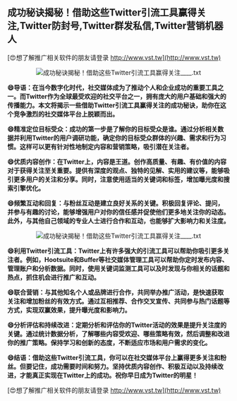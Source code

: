 ## **成功秘诀揭秘！借助这些Twitter引流工具赢得关注,Twitter防封号,Twitter群发私信,Twitter营销机器人**

[😍想了解推广相关软件的朋友请登录 http://www.vst.tw](http://www.vst.tw)

 <center><img src="https://vst.tw/MP4/tuiguang/png/2.png" alt="成功秘诀揭秘！借助这些Twitter引流工具赢得关注____.txt"></center>

**😄导语：在当今数字化时代，社交媒体成为了推动个人和企业成功的重要工具之一。而Twitter作为全球最受欢迎的社交平台之一，拥有庞大的用户基础和强大的传播能力。本文将揭示一些借助Twitter引流工具赢得关注的成功秘诀，助你在这个竞争激烈的社交媒体平台上脱颖而出。**

**😄精准定位目标受众：成功的第一步是了解你的目标受众是谁。通过分析相关数据并利用Twitter的用户调研功能，确定你的目标受众群体的兴趣、需求和行为习惯。这样可以更有针对性地制定内容和营销策略，吸引潜在关注者。**

**😄优质内容创作：在Twitter上，内容是王道。创作高质量、有趣、有价值的内容对于获得关注至关重要。提供有深度的观点、独特的见解、实用的建议等，能够吸引更多用户的关注和分享。同时，注意使用适当的关键词和标签，增加曝光度和搜索引擎优化。**

**😄频繁互动和回复：与粉丝互动是建立良好关系的关键。积极回复评论、提问，并参与有趣的讨论，能够增强用户对你的信任感并促使他们更多地关注你的动态。此外，与其他自己领域的专业人士进行合作和互动，也能够扩大影响力和关注度。**

 <center><img src="https://vst.tw/MP4/tuiguang/png/8.png" alt="成功秘诀揭秘！借助这些Twitter引流工具赢得关注____.txt"></center>

**😄利用Twitter引流工具：Twitter上有许多强大的引流工具可以帮助你吸引更多关注者。例如，Hootsuite和Buffer等社交媒体管理工具可以帮助你定时发布内容、管理账户和分析数据。同时，使用关键词监测工具可以及时发现与你相关的话题和热点，抓住机会进行推广和互动。**

**😄联合营销：与其他知名个人或品牌进行合作，共同举办推广活动，是快速获取关注和增加粉丝的有效方式。通过互相推荐、合作交叉宣传、共同参与热门话题等方式，实现双赢效果，提升曝光度和影响力。**

**😄分析评估和持续改进：定期分析和评估你的Twitter活动的效果是提升关注度的关键。通过统计数据分析，了解哪些内容受欢迎、哪些策略有效，然后调整和改进你的推广策略。保持学习和创新的态度，不断适应市场和用户需求的变化。**

**😄结语：借助这些Twitter引流工具，你可以在社交媒体平台上赢得更多关注和粉丝。但要记住，成功需要时间和努力。坚持优质内容创作、积极互动以及持续改进，才能真正实现在Twitter上的成功。祝你早日成为Twitter的明星！**

[😍想了解推广相关软件的朋友请登录 http://www.vst.tw](http://www.vst.tw)



